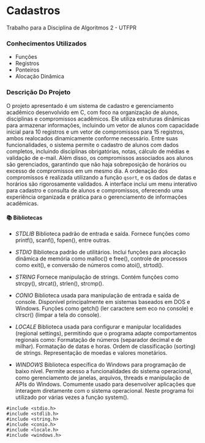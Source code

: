 
# Cadastros
Trabalho para a Disciplina de Algoritmos 2 - UTFPR

### Conhecimentos Utilizados

- Funções
- Registros
- Ponteiros
- Alocação Dinâmica


### Descrição Do Projeto

O projeto apresentado é um sistema de cadastro e gerenciamento acadêmico desenvolvido em C, com foco na organização de alunos, disciplinas e compromissos acadêmicos. Ele utiliza estruturas dinâmicas para armazenar informações, incluindo um vetor de alunos com capacidade inicial para 10 registros e um vetor de compromissos para 15 registros, ambos realocados dinamicamente conforme necessário. Entre suas funcionalidades, o sistema permite o cadastro de alunos com dados completos, incluindo disciplinas obrigatórias, notas, cálculo de médias e validação de e-mail. Além disso, os compromissos associados aos alunos são gerenciados, garantindo que não haja sobreposição de horários ou excesso de compromissos em um mesmo dia. A ordenação dos compromissos é realizada utilizando a função ```qsort```, e os dados de datas e horários são rigorosamente validados. A interface inclui um menu interativo para cadastro e consulta de alunos e compromissos, oferecendo uma experiência organizada e prática para o gerenciamento de informações acadêmicas.


#### **📚 Bibliotecas**

- _STDLIB_
Biblioteca padrão de entrada e saída.
Fornece funções como printf(), scanf(), fopen(), entre outras.

- *STDIO*
Biblioteca padrão de utilitários.
Inclui funções para alocação dinâmica de memória como malloc() e free(), controle de processos como exit(), e conversão de números como atoi(), strtod().

- *STRING*
Fornece manipulação de strings.
Contém funções como strcpy(), strcat(), strlen(), strcmp().

- *CONIO*
Biblioteca usada para manipulação de entrada e saída de console.
Disponível principalmente em sistemas baseados em DOS e Windows.
Funções como getch() (ler caractere sem eco no console) e clrscr() (limpar a tela do console).

- *LOCALE*
Biblioteca usada para configurar e manipular localidades (regional settings), permitindo que o programa adapte comportamentos regionais como: Formatação de números (separador decimal e de milhar). Formatação de datas e horas. Ordem de classificação (sorting) de strings. Representação de moedas e valores monetários.

- *WINDOWS*
Biblioteca específica do Windows para programação de baixo nível.
Permite acesso a funcionalidades do sistema operacional, como gerenciamento de janelas, arquivos, threads e manipulação de APIs do Windows.
Comumente usado para desenvolver aplicações que interagem diretamente com o sistema operacional.
Neste programa foi utilizado por várias vezes a função system().

```
#include <stdio.h>
#include <stdlib.h>
#include <string.h>
#include <conio.h>
#include <locale.h>
#include <windows.h>
```

